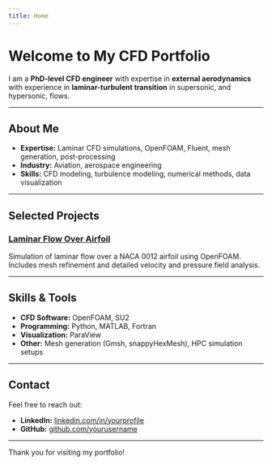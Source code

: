 ```yaml
---
title: Home
---
```


# Welcome to My CFD Portfolio

I am a **PhD-level CFD engineer** with expertise in **external aerodynamics** with experience in **laminar-turbulent transition** in supersonic, and hypersonic, flows.

---

## About Me

- **Expertise:** Laminar CFD simulations, OpenFOAM, Fluent, mesh generation, post-processing
- **Industry:** Aviation, aerospace engineering
- **Skills:** CFD modeling, turbulence modeling, numerical methods, data visualization

---

## Selected Projects

### [Laminar Flow Over Airfoil](projects/laminar-airfoil.md)  
Simulation of laminar flow over a NACA 0012 airfoil using OpenFOAM. Includes mesh refinement and detailed velocity and pressure field analysis.

---

## Skills & Tools

- **CFD Software:** OpenFOAM, SU2
- **Programming:** Python, MATLAB, Fortran
- **Visualization:** ParaView
- **Other:** Mesh generation (Gmsh, snappyHexMesh), HPC simulation setups

---

## Contact

Feel free to reach out:

- **LinkedIn:** [linkedin.com/in/yourprofile](https://linkedin.com/in/kamil-dylewicz-5a2984170/)  
- **GitHub:** [github.com/yourusername](https://github.com/dylewiczk)

---

Thank you for visiting my portfolio!

